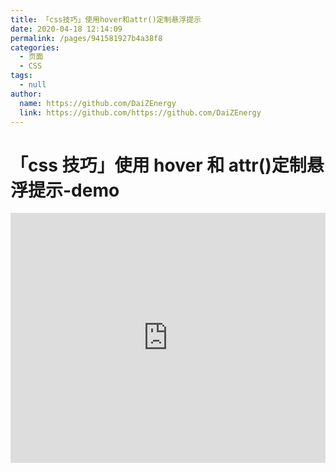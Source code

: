```yaml
---
title: 「css技巧」使用hover和attr()定制悬浮提示
date: 2020-04-18 12:14:09
permalink: /pages/941581927b4a38f8
categories:
  - 页面
  - CSS
tags:
  - null
author:
  name: https://github.com/DaiZEnergy
  link: https://github.com/https://github.com/DaiZEnergy
---
```


# 「css 技巧」使用 hover 和 attr()定制悬浮提示-demo

<iframe height="400" style="width: 100%;" scrolling="no" title="【CSS：行为】使用:hover和attr()定制悬浮提示" src="https://codepen.io/https://github.com/DaiZEnergy/embed/vYNKNaq?height=400&theme-id=light&default-tab=css,result" frameborder="no" allowtransparency="true" allowfullscreen="true" loading="lazy">
  See the Pen <a href='https://codepen.io/https://github.com/DaiZEnergy/pen/vYNKNaq'>【CSS：行为】使用:hover和attr()定制悬浮提示</a> by https://github.com/DaiZEnergy
  (<a href='https://codepen.io/https://github.com/DaiZEnergy'>@https://github.com/DaiZEnergy</a>) on <a href='https://codepen.io'>CodePen</a>.
</iframe>

<!-- more -->
